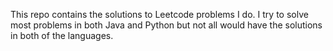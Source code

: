 This repo contains the solutions to Leetcode problems I do. I try to solve most problems in both Java and Python but not all would have the solutions in both of the languages.
